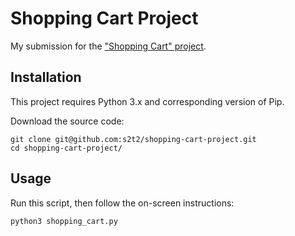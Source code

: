 # Shopping Cart Project

My submission for the ["Shopping Cart" project](https://github.com/prof-rossetti/nyu-info-2335-70-201706/blob/master/projects/shopping-cart/project.md).

## Installation

This project requires Python 3.x and corresponding version of Pip.

Download the source code:

```shell
git clone git@github.com:s2t2/shopping-cart-project.git
cd shopping-cart-project/
```

## Usage

Run this script, then follow the on-screen instructions:

```shell
python3 shopping_cart.py
```
